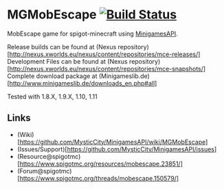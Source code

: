 MGMobEscape [![Build Status](http://www.minigameslib.de/build.png?app=MobEscape&major=1)](http://www.minigameslib.de/buildref.php?app=MobEscape&major=1)
=======

MobEscape game for spigot-minecraft using [MinigamesAPI](https://github.com/MysticCity/MinigamesAPI).

Release builds can be found at (Nexus repository)[http://nexus.xworlds.eu/nexus/content/repositories/mce-releases/]
Development Files can be found at (Nexus repository)[http://nexus.xworlds.eu/nexus/content/repositories/mce-snapshots/]
Complete download package at (Minigameslib.de)[http://www.minigameslib.de/downloads_en.php#all]

Tested with 1.8.X, 1.9.X, 1.10, 1.11

Links
--------

- (Wiki)[https://github.com/MysticCity/MinigamesAPI/wiki/MGMobEscape]
- (Issues/Support)[https://github.com/MysticCity/MinigamesAPI/issues]
- (Resource@spigotmc)[https://www.spigotmc.org/resources/mobescape.23851/]
- (Forum@spigotmc)[https://www.spigotmc.org/threads/mobescape.150579/]
